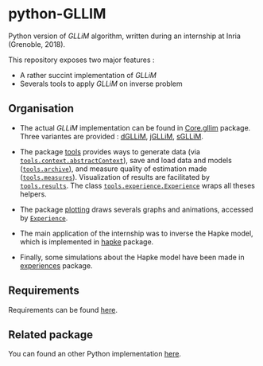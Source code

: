 # python-GLLIM

Python version of *GLLiM* algorithm, written during an internship at Inria (Grenoble, 2018).

This repository exposes two major features :
- A rather succint implementation of *GLLiM* 
- Severals tools to apply *GLLiM* on inverse problem

## Organisation

- The actual *GLLiM* implementation can be found in [Core.gllim](Core/gllim.py) package. 
Three variantes are provided : [dGLLiM](Core/dgllim.py), [jGLLiM](Core/gllim.py), [sGLLiM](Core/sGllim.py).


- The package [tools](tools) provides ways to generate data (via [`tools.context.abstractContext`](tools/context.py)), 
save and load data and models ([`tools.archive`](tools/archive.py)),
and measure quality of estimation made ([`tools.measures`](tools/measures.py)). 
Visualization of results are facilitated by [`tools.results`](tools/results.py).
The class [`tools.experience.Experience`](tools/experience.py) wraps all theses helpers.

- The package [plotting](plotting) draws severals graphs and animations, accessed by [`Experience`](tools/experience.py).

- The main application of the internship was to inverse the Hapke model, which is implemented in [hapke](hapke) package.

- Finally, some simulations about the Hapke model have been made in [experiences](experiences) package.


## Requirements
Requirements can be found [here](requirements.txt).

## Related package 
You can found an other Python implementation [here](https://github.com/Chutlhu/pyGLLiM).
